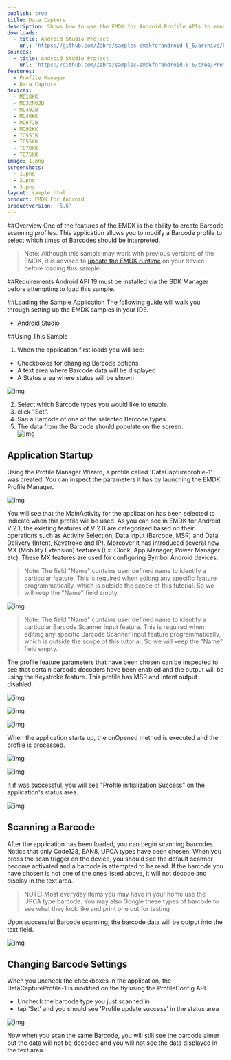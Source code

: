 ```yaml
---
publish: true
title: Data Capture
description: Shows how to use the EMDK for Android Profile APIs to manage Data Capture profiles.
downloads:
  - title: Android Studio Project
    url: 'https://github.com/Zebra/samples-emdkforandroid-6_6/archive/ProfileDataCaptureSample1.zip'
sources:
  - title: Android Studio Project
    url: 'https://github.com/Zebra/samples-emdkforandroid-6_6/tree/ProfileDataCaptureSample1'
features:
  - Profile Manager
  - Data Capture
devices:
  - MC18KK
  - MC32N0JB
  - MC40JB
  - MC40KK
  - MC67JB
  - MC92KK
  - TC55JB
  - TC55KK
  - TC70KK
  - TC75KK
image: 1.png
screenshots:
  - 1.png
  - 2.png
  - 3.png
layout: sample.html
product: EMDK For Android
productversion: '6.6'
---
```


##Overview
One of the features of the EMDK is the ability to create Barcode scanning profiles. This application allows you to modify a Barcode profile to select which times of Barcodes should be interpreted.  

>Note: Although this sample may work with previous versions of the EMDK, it is advised to [update the EMDK runtime](../../guide/setupDevice/) on your device before loading this sample.

##Requirements
Android API 19 must be installed via the SDK Manager before attempting to load this sample.

##Loading the Sample Application
The following guide will walk you through setting up the EMDK samples in your IDE.

* [Android Studio](/emdk-for-android/6-6/guide/emdksamples_androidstudio)


##Using This Sample
1) When the application first loads you will see:

* Checkboxes for changing Barcode options
* A text area where Barcode data will be displayed
* A Status area where status will be shown

![img](9.png)

2) Select which Barcode types you would like to enable.  
3) click "Set".  
4) San a Barcode of one of the selected Barcode types.  
5) The data from the Barcode should populate on the screen.  
  ![img](new.png)

## Application Startup
Using the Profile Manager Wizard, a profile called 'DataCaptureprofile-1' was created. You can inspect the parameters it has by launching the EMDK Profile Manager.

![img](10.jpg)

You will see that the MainActivity for the application has been selected to indicate when this profile will be used. As you can see in EMDK for Android V 2.1, the existing features of V 2.0 are categorized based on their operations such as Activity Selection, Data Input (Barcode, MSR) and Data Delivery (Intent, Keystroke and IP). Moreover it has introduced several new MX (Mobility Extension) features (Ex. Clock, App Manager, Power Manager etc). These MX features are used for configuring Symbol Android devices.

   > Note: The field "Name" contains user defined name to identify a particular feature. This is required when editing any specific feature programmatically, which is outside the scope of this tutorial. So we will keep the "Name" field empty.

![img](11.jpg)

   > Note: The field "Name" contains user defined name to identify a particular Barcode Scanner Input feature. This is required when editing any specific Barcode Scanner Input feature programmatically, which is outside the scope of this tutorial. So we will keep the "Name" field empty.

The profile feature parameters that have been chosen can be inspected to see that certain barcode decoders have been enabled and the output will be using the Keystroke feature. This profile has MSR and Intent output disabled.

![img](12.jpg)

![img](13.jpg)

![img](14.jpg)

When the application starts up, the onOpened method is executed and the profile is processed.

![img](15.jpg)

![img](16.jpg)

It if was successful, you will see "Profile initialization Success" on the application's status area.

![img](17.png)

## Scanning a Barcode
After the application has been loaded, you can begin scanning barcodes. Notice that only Code128, EAN8, UPCA types have been chosen. When you press the scan trigger on the device, you should see the default scanner become activated and a barcode is attempted to be read. If the barcode you have chosen is not one of the ones listed above, it will not decode and display in the text area. 

>NOTE: Most everyday items you may have in your home use the UPCA type barcode. You may also Google these types of barcode to see what they look like and print one out for testing

Upon successful Barcode scanning, the barcode data will be output into the text field.

![img](18.png)

## Changing Barcode Settings
When you uncheck the checkboxes in the application, the DataCaptureProfile-1 is modified on the fly using the ProfileConfig API. 

* Uncheck the barcode type you just scanned in 
* tap 'Set' and you should see 'Profile update success' in the status area

![img](19.png)

Now when you scan the same Barcode, you will still see the barcode aimer but the data will not be decoded and you will not see the data displayed in the text area.






















